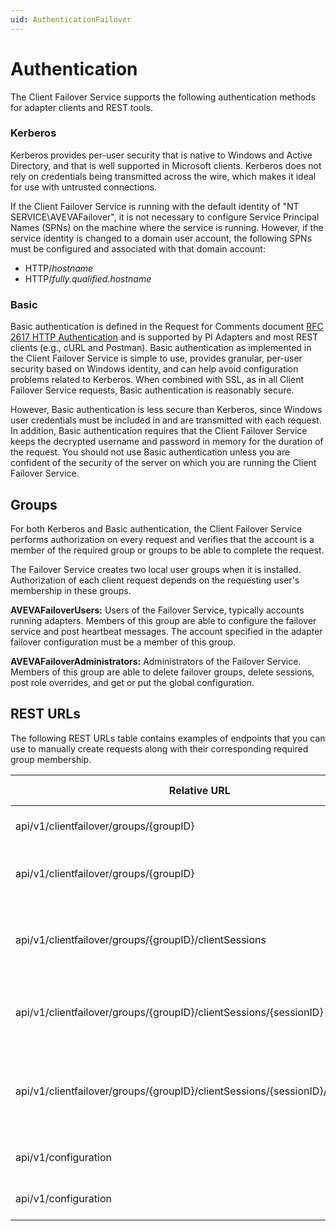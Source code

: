 ```yaml
---
uid: AuthenticationFailover
---
```


# Authentication
The Client Failover Service supports the following authentication methods for adapter clients and REST tools.

### Kerberos

Kerberos provides per-user security that is native to Windows and Active Directory, and that is well supported in Microsoft clients. Kerberos does not rely on credentials being transmitted across the wire, which makes it ideal for use with untrusted connections.

If the Client Failover Service is running with the default identity of "NT SERVICE\AVEVAFailover", it is not necessary to configure Service Principal Names (SPNs) on the machine where the service is running.  However, if the service identity is changed to a domain user account, the following SPNs must be configured and associated with that domain account:

  * HTTP/*hostname*
  * HTTP/*fully.qualified.hostname*
  
### Basic

Basic authentication is defined in the Request for Comments document [RFC 2617 HTTP Authentication](https://www.ietf.org/rfc/rfc2617.txt)
and is supported by PI Adapters and most REST clients (e.g., cURL and Postman). Basic authentication as implemented in the Client Failover Service
is simple to use, provides granular, per-user security based on Windows identity, and can help avoid configuration problems related to Kerberos. 
When combined with SSL, as in all Client Failover Service requests, Basic authentication is reasonably secure.

However, Basic authentication is less secure than Kerberos, since Windows user credentials must be included in and are transmitted with each request. In addition, Basic authentication requires that the Client Failover Service keeps the decrypted username and password in memory for the duration of the request. You should not use Basic authentication unless you are confident of the security of the server on which you are running the Client Failover Service.

## Groups
For both Kerberos and Basic authentication, the Client Failover Service performs authorization on every request and verifies that the account is a member of the required group or groups to be able to complete the request.  

The Failover Service creates two local user groups when it is installed. Authorization of each client request depends on the requesting user's membership in these groups.

**AVEVAFailoverUsers:** Users of the Failover Service, typically accounts running adapters. Members of this group are able to configure the failover service and post heartbeat messages. The account specified in the adapter failover configuration must be a member of this group.

**AVEVAFailoverAdministrators:** Administrators of the Failover Service. Members of this group are able to delete failover groups, delete sessions, post role overrides, and get or put the global configuration.

## REST URLs
The following REST URLs table contains examples of endpoints that you can use to manually create requests along with their corresponding required group membership.

| Relative URL | HTTP verb | Action | Group Required |
| ------------ | --------- | ------ | ------|
| api/v1/clientfailover/groups/{groupID} | GET | Gets all existing groups | AVEVAFailoverUsers |
| api/v1/clientfailover/groups/{groupID} | DELETE | Deletes the group specified by groupID | AVEVAFailoverAdministrators |
| api/v1/clientfailover/groups/{groupID}/clientSessions | GET | Gets the client sessions in the group specified by groupID | AVEVAFailoverUsers |
| api/v1/clientfailover/groups/{groupID}/clientSessions/{sessionID} | DELETE | Deletes the client session in groupID with sessionID | AVEVAFailoverAdministrators |
| api/v1/clientfailover/groups/{groupID}/clientSessions/{sessionID}/roleoverride | POST | Sets the session's role to the value specified in the request body | AVEVAFailoverAdministrators |
| api/v1/configuration | GET | Gets the global configuration | AVEVAFailoverAdministrators |
| api/v1/configuration | PUT | Sets the global configuration | AVEVAFailoverAdministrators |

